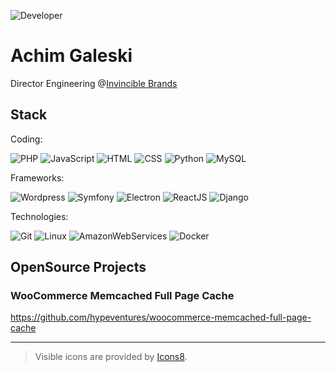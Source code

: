 ![Developer][dev]
# Achim Galeski
Director Engineering @[Invincible Brands](https://www.invinciblebrands.com)


## Stack

Coding:

![PHP][php]
![JavaScript][js]
![HTML][html]
![CSS][css]
![Python][py]
![MySQL][mysql]

Frameworks:

![Wordpress][wordpress]
![Symfony][symfony]
![Electron][electron]
![ReactJS][react]
![Django][django]

Technologies:

![Git][git]
![Linux][linux]
![AmazonWebServices][aws]
![Docker][docker]


## OpenSource Projects

### WooCommerce Memcached Full Page Cache
https://github.com/hypeventures/woocommerce-memcached-full-page-cache

---

> Visible icons are provided by [Icons8](https://icons8.com/).


<!-- FILE REFERENCES -->
[dev]: https://img.icons8.com/color/96/00ff00/developer.png "Developer"
[php]: https://img.icons8.com/ios-filled/50/00ff00/php.png "PHP"
[js]: https://img.icons8.com/ios-filled/50/00ff00/js.png "JavaScript"
[html]: https://img.icons8.com/ios-filled/50/00ff00/html.png "HTML"
[css]: https://img.icons8.com/ios-filled/50/00ff00/css.png "CSS"
[py]: https://img.icons8.com/ios-filled/50/00ff00/py.png "Python"
[mysql]: https://img.icons8.com/ios-filled/50/00ff00/mysql.png "MySQL"
[wordpress]: https://img.icons8.com/windows/64/00ff00/wordpress.png "Wordpress"
[symfony]: https://img.icons8.com/windows/64/00ff00/symfony.png "Symfony"
[electron]: https://img.icons8.com/pastel-glyph/64/00ff00/physics--v2.png "Electron"
[react]: https://img.icons8.com/windows/64/00ff00/react-native.png "ReactJS"
[django]: https://img.icons8.com/windows/64/00ff00/django.png "Django"
[git]: https://img.icons8.com/windows/64/00ff00/git.png "Git"
[linux]: https://img.icons8.com/windows/64/00ff00/linux-client.png "Linux"
[aws]: https://img.icons8.com/windows/64/00ff00/amazon-web-services.png "AWS"
[docker]: https://img.icons8.com/windows/64/00ff00/docker.png "Docker"
